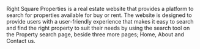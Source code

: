 Right Square Properties is a real estate website that provides a platform to search for properties available for buy or rent. The website is designed to provide users with a user-friendly experience that makes it easy to search and find the right property to suit their needs by using the search tool on the Property search page, beside three more pages; Home, About and Contact us.